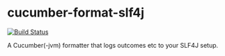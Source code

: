 cucumber-format-slf4j
=====================
[![Build Status](https://travis-ci.org/jhberges/cucumber-format-slf4j.png)](https://travis-ci.org/jhberges/cucumber-format-slf4j)

A Cucumber(-jvm) formatter that logs outcomes etc to your SLF4J setup.
